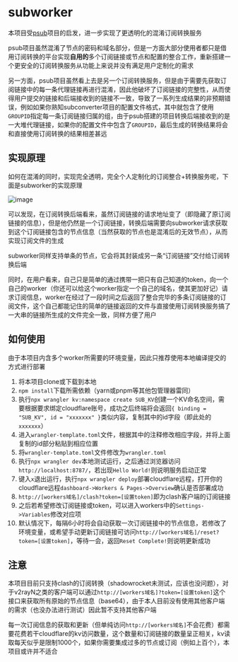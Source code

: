 # subworker

本项目受[psub](https://github.com/bulianglin/psub)项目的启发，进一步实现了更透明化的混淆订阅转换服务

psub项目虽然混淆了节点的密码和域名部分，但是一方面大部分使用者都只是借用订阅转换的平台实现**自用的**多个订阅链接或节点和配置的整合工作，重新搭建一个更安全的订阅转换服务从功能上来说并没有满足用户定制化的需求

另一方面，psub项目虽然看上去是另一个订阅转换服务，但是由于需要先获取订阅链接中的每一条代理链接再进行混淆，因此他破坏了订阅链接的完整性，从而使得用户提交的链接和后端接收到的链接不一致，导致了一系列生成结果的非预期错误，例如如果你熟知subconverter项目的配置文件格式，其中就包含了使用`GROUPID`指定每一条订阅链接归属的组，由于psub搭建的项目转换后端接收到的是一大堆代理链接，如果你的配置文件中包含了`GROUPID`，最后生成的转换结果将会和直接使用订阅转换的结果相差甚远

## 实现原理

如何在混淆的同时，实现完全透明，完全个人定制化的订阅整合+转换服务呢，下面是subworker的实现原理

![image](https://github.com/Chilly-Blaze/subworker/assets/74091261/8e86ca05-2962-4314-abf1-846bec21e1a7)

可以发现，在订阅转换后端看来，虽然订阅链接的请求地址变了（即隐藏了原订阅链接的信息），但是他仍然是一个订阅链接，转换后端需要向subworker请求获取到这个订阅链接包含的节点信息（当然获取的节点也是混淆后的无效节点），从而实现订阅文件的生成

subworker同样支持单条的节点，它会将其封装成另一条“订阅链接”交付给订阅转换后端

同时，在用户看来，自己只是简单的通过携带一把只有自己知道的token，向一个自己的worker（你还可以给这个worker指定一个自己的域名，使其更加好记）请求订阅信息，worker在经过了一段时间之后返回了整合完毕的多条订阅链接的订阅文件，这个自己都能记住的简单的链接返回的文件与直接使用订阅转换服务搞了一大串的链接所生成的文件完全一致，同样方便了用户

## 如何使用

由于本项目内含多个worker所需要的环境变量，因此只推荐使用本地编译提交的方式进行部署

1. 将本项目clone或下载到本地
2. `npm install`下载所需依赖（yarn或pnpm等其他包管理器雷同）
3. 执行`npx wrangler kv:namespace create SUB_KV`创建一个KV命名空间，需要根据要求绑定cloudflare账号，成功之后终端将会返回`{ binding = "SUB_KV", id = "xxxxxxx" }`类似内容，复制其中的id字段（即此处的`xxxxxxx`）
4. 进入`wrangler-template.toml`文件，根据其中的注释修改相应字段，并将上面复制的id部分粘贴到相应位置
5. 将`wrangler-template.toml`文件修改为`wrangler.toml`
6. 执行`npx wrangler dev`本地测试运行，之后通过浏览器访问`http://localhost:8787/`，若出现`Hello World!`则说明服务启动正常
7. 键入`x`退出运行，执行`npx wrangler deploy`部署cloudflare远程，打开你的cloudflare远程`dashboard->Workers & Pages->Overview`确认是否部署成功
8. `http://[workers域名]/clash?token=[设置token]`即为clash客户端的订阅链接
9. 之后若希望修改订阅链接或token，可以进入workers中的`Settings->Variables`修改对应项
10. 默认情况下，每隔6小时将会自动获取一次订阅链接中的节点信息，若修改了环境变量，或希望手动更新订阅链接可访问`http://[workers域名]/reset?token=[设置token]`，等待一会，返回`Reset Complete!`则说明更新成功

## 注意

本项目目前只支持clash的订阅转换（shadowrocket未测试，应该也没问题），对于v2rayN之类的客户端可以通过`http://[workers域名]?token=[设置token]`这个接口来获取所有原始的节点信息（base64），由于本人目前没有使用其他客户端的需求（也没办法进行测试）因此暂不支持其他客户端

每一次订阅信息的获取和更新（但单纯访问`http://[workers域名]`不会花费）都需要花费若干cloudflare的kv访问数量，这个数量和订阅链接的数量呈正相关，kv读取每天似乎是限制1000个，如果你需要集成过多的节点或订阅（例如上百个），本项目或许并不适合
